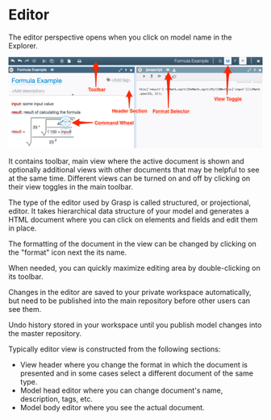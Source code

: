 # Editor

The editor perspective opens when you click on model name in the Explorer.

![Editor](../img/Editor.png)

It contains toolbar, main view where the active document is shown and optionally additional views with other documents that may be helpful to see at the same time. Different views can be turned on and off by clicking on their view toggles in the main toolbar.

The type of the editor used by Grasp is called structured, or projectional, editor. It takes hierarchical data structure of your model and generates a HTML document where you can click on elements and fields and edit them in place.

The formatting of the document in the view can be changed by clicking on the "format" icon next the its name.

When needed, you can quickly maximize editing area by double-clicking on its toolbar.

Changes in the editor are saved to your private workspace automatically, but need to be published into the main repository before other users can see them.

Undo history stored in your workspace until you publish model changes into the master repository.

Typically editor view is constructed from the following sections:

- View header where you change the format in which the document is presented and in some cases select a different document of the same type.
- Model head editor where you can change document's name, description, tags, etc.
- Model body editor where you see the actual document.






